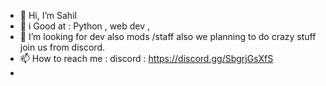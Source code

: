 - 👋 Hi, I’m Sahil
- 🥇 i Good at : Python , web dev ,
- 💞️ I’m looking for dev also mods /staff also we planning to do crazy stuff join us from discord.
- 📫 How to reach me : discord : https://discord.gg/SbgrjGsXfS
- 
